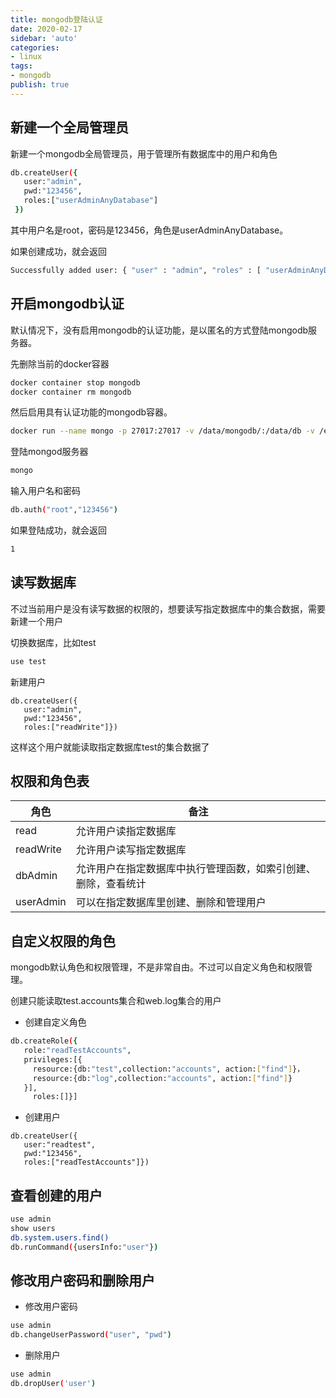 ```yaml
---
title: mongodb登陆认证
date: 2020-02-17
sidebar: 'auto'
categories:
- linux
tags:
- mongodb
publish: true
---
```

## 新建一个全局管理员

新建一个mongodb全局管理员，用于管理所有数据库中的用户和角色

```bash
db.createUser({
   user:"admin",
   pwd:"123456",
   roles:["userAdminAnyDatabase"]
 })
```

其中用户名是root，密码是123456，角色是userAdminAnyDatabase。

如果创建成功，就会返回

```bash
Successfully added user: { "user" : "admin", "roles" : [ "userAdminAnyDatabase" ] }
```

## 开启mongodb认证

默认情况下，没有启用mongodb的认证功能，是以匿名的方式登陆mongodb服务器。

先删除当前的docker容器

```bash
docker container stop mongodb
docker container rm mongodb
```

然后启用具有认证功能的mongodb容器。

```bash
docker run --name mongo -p 27017:27017 -v /data/mongodb/:/data/db -v /etc/localtime:/etc/localtime -d mongo mongod --auth
```

登陆mongod服务器

```bash
mongo
```

输入用户名和密码

```bash
db.auth("root","123456")
```

如果登陆成功，就会返回

```bash
1
```

## 读写数据库

不过当前用户是没有读写数据的权限的，想要读写指定数据库中的集合数据，需要新建一个用户

切换数据库，比如test

```bash
use test
```

新建用户

```
db.createUser({
   user:"admin",
   pwd:"123456",
   roles:["readWrite"]})
```

这样这个用户就能读取指定数据库test的集合数据了

## 权限和角色表

|角色|备注|
|----|---|
|read|允许用户读指定数据库|
|readWrite|允许用户读写指定数据库|
|dbAdmin|允许用户在指定数据库中执行管理函数，如索引创建、删除，查看统计|
|userAdmin|可以在指定数据库里创建、删除和管理用户|

## 自定义权限的角色

mongodb默认角色和权限管理，不是非常自由。不过可以自定义角色和权限管理。

创建只能读取test.accounts集合和web.log集合的用户

+ 创建自定义角色

```bash
db.createRole({
   role:"readTestAccounts",
   privileges:[{
     resource:{db:"test",collection:"accounts", action:["find"]}，
     resource:{db:"log",collection:"accounts", action:["find"]}
   }],
     roles:[]}]
```

+ 创建用户

```
db.createUser({
   user:"readtest",
   pwd:"123456",
   roles:["readTestAccounts"]})
```

## 查看创建的用户

```bash
use admin
show users
db.system.users.find()
db.runCommand({usersInfo:"user"})
```

## 修改用户密码和删除用户

+ 修改用户密码


```bash
use admin
db.changeUserPassword("user", "pwd")
```

+ 删除用户

```bash
use admin
db.dropUser('user')
```
